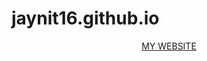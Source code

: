# jaynit16.github.io
<html>
<body>
<center><a href="html5up-strongly-typed">MY WEBSITE</a></center>
 </body>
</html>
